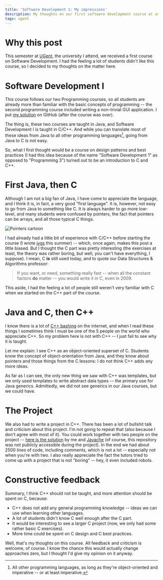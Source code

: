 ```yaml
---
title: 'Software Development 1: My impressions'
description: My thoughts on our first software development course at uni
tags: ugent
---
```


# Why this post

This semester at [UGent](http://www.ugent.be/), the university I attend, we 
received a first course on Software Development. I had the feeling a lot of
students didn't like this course, so I decided to my thoughts on the matter
here.

# Software Development I

This course follows our two Programming courses, so all students are already
more than familiar with the basic concepts of programming -- the second
programming course included writing a non-trivial GUI application. I put
[my solution](http://github.com/jaspervdj/Musique) on GitHub (after the
course was over).

The thing is, these two courses are taught in Java, and Software Development I
is taught in C/C++. And while you can translate most of these ideas from Java
to all other programming languages[^1], going from Java to C is not easy.

[^1]: All other programming languages, as long as they're object-oriented and
      imperative -- or at least imperative.

So, what I first thought would be a course on design patterns and best
practices (I had this idea because of the name "Software Development 1" as
opposed to "Programming 3") turned out to be an introduction to C and C++.

# First Java, then C

Although I am not a big fan of Java, I have come to appreciate the language, and
I think it is, in fact, a very good "first language". It is, however, not easy
to go from Java to something like C. It is always harder to go more low-level,
and many students were confused by pointers, the fact that pointers can be
arrays, and all those typical C things.

![Pointers cartoon](/images/2010-01-20-xkcd-pointers.png)

I had already had a little bit of experience with C/C++ before starting the
course (I wrote [jvgs](http://jvgs.sf.net/) this summer) -- which, once again,
makes this post a little biased. But I thought the C part was pretty interesting
(the exercises at least, the theory was rather boring, but well, you can't have
everything, I suppose). I mean, C __is__ still used today, and to quote our Data
Structures & Algorithms professor:

> If you want, or need, something really fast -- when all the constant factors
> __do__ matter -- you would write it in C, even in 2009.

This aside, I had the feeling a lot of people still weren't very familiar with
C when we started on the C++ part of the course.

# Java and C, then C++

I know there is a lot of [C++ bashing](http://yosefk.com/c++fqa/) on the
internet, and when I read these things I sometimes think I must be one of the 5
people on the world who appreciate C++. So my problem here is not with C++ -- I
just fail to see why it is taught.

Let me explain: I see C++ as an object-oriented superset of C. Students know the
concept of object-orientation from Java, and they know about pointers and those
things from the C lessons: I do not think C++ adds any more ideas.

As far as I can see, the only new thing we saw with C++ was templates, but we
only used templates to write abstract data types -- the primary use for Java
generics. Admittedly, we did not see generics in our Java courses, but we
could have.

# The Project

We also had to write a project in C++. There has been a lot of bullshit talk
and criticism about this project. I'm not going to repeat that (also because
I don't agree with most of it). You could work together with two people on the
project -- [here is the solution](http://github.com/jaspervdj/AstroBot) by me
and [Javache](http://thinkjavache.be/blog/) (of course, this repository was
not publicly accessible during the project). In the end we had about 2500
lines of code, including comments, which is not a lot -- especially not when
you're with two. I also really appreciate the fact the tutors tried to come up
with a project that is not "boring" -- hey, it even included robots.

# Constructive feedback

Summary, I think C++ should not be taught, and more attention should be spent
on C, because:

- C++ does not add any general programming knowledge -- ideas we can use when
  learning other languages.
- A lot of students didn't know C well enough after the C part.
- It would be interesting to see a larger C project (now, we only had some
  rather basic C exercises).
- More time could be spent on C design and C best practices.

Well, that's my thoughts on this course. All feedback and criticism is welcome,
of course. I know the chance this would actually change approaches zero, but I
thought I'd give my opinion on it anyway.
